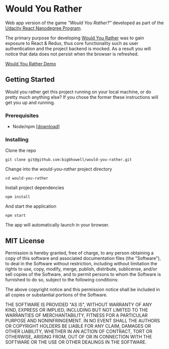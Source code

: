 # Would You Rather

Web app version of the game *"Would You Rather?"*
developed as part of the [Udacity React Nanodegree Program](https://www.udacity.com/course/react-nanodegree--nd019).

The primary purpose for developing [Would You Rather](https://would-you-rather-reactnd.herokuapp.com/) was to gain
exposure to React & Redux, thus core functionality such as
user authentication and the project backend is mocked.
As a result you will notice that data
does not persist when the browser is refreshed.

[Would You Rather Demo](https://would-you-rather-reactnd.herokuapp.com/)

## Getting Started

Would you rather get this project running on your local machine,
or do pretty much anything else?
If you chose the former these instructions will get you up and running.

### Prerequisites

- Node/npm [[download]](https://nodejs.org/en/)

### Installing

Clone the repo

```
git clone git@github.com:bigbhowell/would-you-rather.git
```

Change into the *would-you-rather* project directory

```
cd would-you-rather
```

Install project dependencies

```
npm install
```

And start the application

```
npm start
```

The app will automatically launch in your browser.

## MIT License

Permission is hereby granted, free of charge,
to any person obtaining a copy of this software and associated
documentation files (the "Software"), to deal in the Software
without restriction, including without limitation the rights to
use, copy, modify, merge, publish, distribute, sublicense,
and/or sell copies of the Software, and to permit persons to whom
the Software is furnished to do so, subject to the following conditions:

The above copyright notice and this permission notice shall be included
in all copies or substantial portions of the Software.

THE SOFTWARE IS PROVIDED "AS IS", WITHOUT WARRANTY OF ANY KIND,
EXPRESS OR IMPLIED, INCLUDING BUT NOT LIMITED TO THE
WARRANTIES OF MERCHANTABILITY, FITNESS FOR A PARTICULAR PURPOSE AND
NONINFRINGEMENT. IN NO EVENT SHALL THE AUTHORS OR COPYRIGHT HOLDERS
BE LIABLE FOR ANY CLAIM, DAMAGES OR OTHER LIABILITY, WHETHER IN AN
ACTION OF CONTRACT, TORT OR OTHERWISE, ARISING FROM, OUT OF OR IN
CONNECTION WITH THE SOFTWARE OR THE USE OR OTHER DEALINGS IN THE SOFTWARE.
